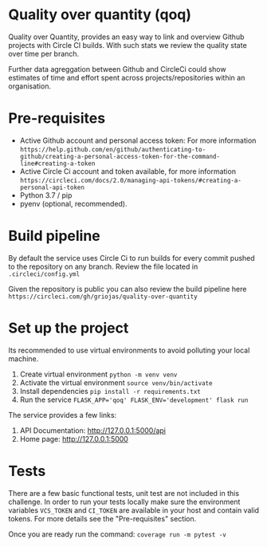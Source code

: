 # Quality over quantity (qoq)
Quality over Quantity, provides an easy way to link and overview Github projects with Circle CI builds. With such stats we review the quality state over time per branch.

Further data agreggation between Github and CircleCi could show estimates of time and effort spent across projects/repositories within an organisation.

# Pre-requisites
* Active Github account and personal access token: For more information ```https://help.github.com/en/github/authenticating-to-github/creating-a-personal-access-token-for-the-command-line#creating-a-token``` 
* Active Circle Ci account and token available, for more information ```https://circleci.com/docs/2.0/managing-api-tokens/#creating-a-personal-api-token``` 
* Python 3.7 / pip
* pyenv (optional, recommended).

# Build pipeline
By default the service uses Circle Ci to run builds for every commit pushed to the repository on any branch. 
Review the file located in ```.circleci/config.yml``` 

Given the repository is public you can also review the build pipeline here ```https://circleci.com/gh/griojas/quality-over-quantity```


# Set up the project

Its recommended to use virtual environments to avoid polluting your local machine.

1. Create virtual environment ```python -m venv venv```
2. Activate the virtual environment ```source venv/bin/activate``` 
3. Install dependencies ```pip install -r requirements.txt```
4. Run the service ```FLASK_APP='qoq' FLASK_ENV='development' flask run```

The service provides a few links:
1. API Documentation: http://127.0.0.1:5000/api
2. Home page: http://127.0.0.1:5000

# Tests

There are a few basic functional tests, unit test are not included in this challenge.
In order to run your tests locally make sure the environment variables ```VCS_TOKEN``` and ```CI_TOKEN``` are available in your host and contain valid tokens. For more details see the "Pre-requisites" section.

Once you are ready run the command: ```coverage run -m pytest -v``` 








